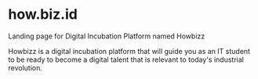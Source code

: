# how.biz.id
Landing page for Digital Incubation Platform named Howbizz

Howbizz is a digital incubation platform that will guide you as an IT student to be ready to become a digital talent that is relevant to today's industrial revolution.
